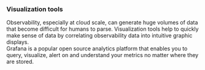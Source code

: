 ### Visualization tools
Observability, especially at cloud scale, can generate huge volumes of data that become difficult for humans to parse. Visualization tools help to quickly make sense of data by correlating observability data into intuitive graphic displays.  
Grafana is a popular open source analytics platform that enables you to query, visualize, alert on and understand your metrics no matter where they are stored.
